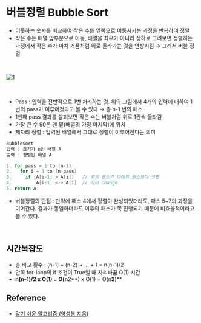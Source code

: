# 버블정렬 Bubble Sort

- 이웃하는 숫자를 비교하여 작은 수를 앞쪽으로 이동시키는 과정을 반복하여 정렬
- 작은 수는 배열 앞부분으로 이동, 배열을 좌우가 아니라 상하로 그려보면 정렬하는 과정에서 작은 수가 마치 거품처럼 위로 올라가는 것을 연상시킴 → 그래서 버블 정렬
<br>

![1](https://user-images.githubusercontent.com/81629116/171177133-15566af6-3424-41ce-b46f-5b5ae394f364.png)


<br>

- Pass : 입력을 전반적으로 1번 처리하는 것. 위의 그림에서 4개의 입력에 대하여 1번의 pass가 이루어졌다고 볼 수 있다 → 총 n-1 번의 패스
- 1번째 pass 결과를 살펴보면 작은 수는 버블처럼 위로 1칸씩 올라감
- 가장 큰 수 90은 맨 밑(배열의 가장 마지막)에 위치
- 제자리 정렬 : 입력된 배열에서 그대로 정렬이 이루어진다는 의미

```c
BubbleSort
입력 : 크기가 n인 배열 A
출력 : 정렬된 배열 A

1. for pass = 1 to (n-1)
2.   for i = 1 to (n-pass)
3.     if (A[i-1] > A[i])   // 위의 원소가 아래의 원소보다 크면
4.         A[i-1] <-> A[i]  // 자리 change
5. return A
```

- 버블정렬의 단점 : 만약에 패스 4에서 정렬이 완성되었더라도, 패스 5~7의 과정을 이어간다. 결과가 동일하더라도 이후의 패스가 쭉 진행되기 때문에 비효율적이라고 볼 수 있다.

<br>

## 시간복잡도

- 총 비교 횟수 : (n-1) + (n-2) + … + 1 = n(n-1)/2
- 안쪽 for-loop의 if 조건이 True일 때 자리바꿈 O(1) 시간
- **n(n-1)/2 x O(1) = O(n**2**) x O(1) = O(n**2**)**

## Reference
- [알기 쉬운 알고리즘 (양성봉 지음)](http://www.kyobobook.co.kr/product/detailViewKor.laf?mallGb=KOR&ejkGb=KOR&linkClass=&barcode=9788970504896)
